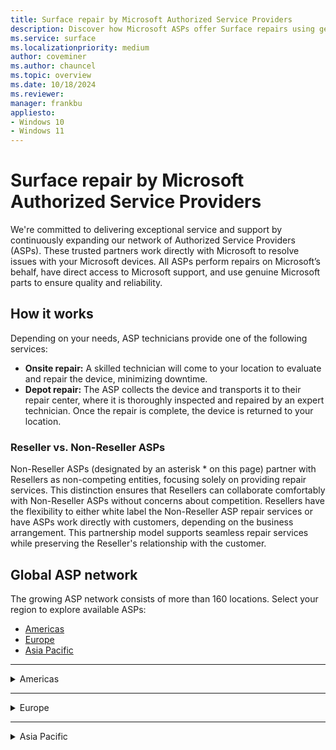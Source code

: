```yaml
---
title: Surface repair by Microsoft Authorized Service Providers
description: Discover how Microsoft ASPs offer Surface repairs using genuine parts & direct support, collaborating closely with Microsoft for quality service.
ms.service: surface
ms.localizationpriority: medium
author: coveminer
ms.author: chauncel
ms.topic: overview
ms.date: 10/18/2024
ms.reviewer: 
manager: frankbu
appliesto:
- Windows 10
- Windows 11
---
```


# Surface repair by Microsoft Authorized Service Providers

We're committed to delivering exceptional service and support by continuously expanding our network of Authorized Service Providers (ASPs). These trusted partners work directly with Microsoft to resolve issues with your Microsoft devices. All ASPs perform repairs on Microsoft’s behalf, have direct access to Microsoft support, and use genuine Microsoft parts to ensure quality and reliability.

## How it works

Depending on your needs, ASP technicians provide one of the following services:

- **Onsite repair:** A skilled technician will come to your location to evaluate and repair the device, minimizing downtime.  
- **Depot repair:** The ASP collects the device and transports it to their repair center, where it is thoroughly inspected and repaired by an expert technician. Once the repair is complete, the device is returned to your location.

### Reseller vs. Non-Reseller ASPs

Non-Reseller ASPs (designated by an asterisk * on this page) partner with Resellers as non-competing entities, focusing solely on providing repair services. This distinction ensures that Resellers can collaborate comfortably with Non-Reseller ASPs without concerns about competition. Resellers have the flexibility to either white label the Non-Reseller ASP repair services or have ASPs work directly with customers, depending on the business arrangement. This partnership model supports seamless repair services while preserving the Reseller's relationship with the customer.

## Global ASP network

The growing ASP network consists of more than 160 locations. Select your region to explore available ASPs:

- [Americas](#americas)
- [Europe](#europe)
- [Asia Pacific](#asia-pacific)

---



<details id="americas">
  <summary>Americas</summary>

The Americas provide extensive repair services with ASPs available in Canada and the United States, supporting both consumers and businesses. These providers offer onsite and depot repair options.

### Canada

| **Authorized Service Provider**     | **Onsite repair** | **Depot repair** |
|-------------------------------------|-------------------|------------------|
| CompuCom                            | ✔                 | ✔                |
| Compugen                            | ✔                 | ✔                |
| Converge Technology Solutions       | ✘                 | ✔                |
| Coreio                              | ✔                 | ✔                |
| Insight                             | ✔                 | ✔                |
| IT Mission                          | ✘                 | ✔                |
| Microserve                          | ✔                 | ✔                |
| TD SYNNEX CA                        | ✔                 | ✔                |
| WBM Technologies                    | ✘                 | ✔                |

### United States

| **Authorized Service Provider**     | **Onsite repair** | **Depot repair** |
|-------------------------------------|-------------------|------------------|
| Applied Data Technologies           | ✔                 | ✔                |
| Checkpoint Services[*](#reseller-vs-non-reseller-asps)                 | n/a               |                  |
| CompuCom                            | ✔                 | ✔                |
| Compugen                            | ✔                 | ✔                |
| Connection                          | ✘                 | ✔                |
| Converge Technology Solutions       | ✘                 | ✔                |
| Coreio                              | ✔                 | ✔                |
| DHE                                 | ✔                 | ✔                |
| DI Technology Group Inc             | ✔                 | ✔                |
| DXC Technology                      | ✔                 | ✔                |
| FedEx                               | ✔                 | ✔                |
| GlobalAsset                         | ✔                 | ✔                |
| Insight                             | ✔                 | ✔                |
| Integration Technologies Group[*](#reseller-vs-non-reseller-asps)      | ✔                 | ✔                |
| IT savvy                            | ✔                 | ✔                |
| MCPC                                | ✔                 | ✔                |
| MicroK12                            | ✘                 | ✔                |
| Mobile ME IT                        | ✔                 | ✔                |
| Netsync Network Solutions           | ✔                 | ✔                |
| New York Computer[*](#reseller-vs-non-reseller-asps)              | ✔                 | ✔                |
| ProTech Computer Systems, Inc       | ✘                 | ✔                |
| Sterling                            | ✔                 | ✔                |
| TD SYNNEX US                        | ✘                 | ✔                |
| Trafera                             | ✔                 | ✔                |
| UDT                                 | ✔                 | ✔                |
| Zones                               | ✔                 | ✔                |

</details>

---

<details id="europe">
  <summary>Europe</summary>

Europe offers a range of ASPs that cater to local and cross-border customers, providing both technical expertise and genuine parts to ensure quality repairs.

### Austria

| **Authorized Service Provider**      | **Onsite repair** | **Depot repair** |
|--------------------------------------|-------------------|------------------|
| Bechtle GmbH IT Systemhaus           | ✔                 | ✔                |
| CLS                                  | ✔                 | ✔                |
| Mobiletouch Austria GmbH             | ✘                 | ✔                |

### Belgium

| **Authorized Service Provider**      | **Onsite repair** | **Depot repair** |
|--------------------------------------|-------------------|------------------|
| The Rent Company                     | ✘                 | ✔                |

### Denmark

| **Authorized Service Provider**      | **Onsite repair** | **Depot repair** |
|--------------------------------------|-------------------|------------------|
| Atea A/S                             | ✔                 | ✔                |

### France

| **Authorized Service Provider**      | **Onsite repair** | **Depot repair** |
|--------------------------------------|-------------------|------------------|
| D4B                                  | n/a               | n/a              |
| Econocom                             | ✔                 | ✔                |

### Germany

| **Authorized Service Provider**      | **Onsite repair** | **Depot repair** |
|--------------------------------------|-------------------|------------------|
| API                                  | ✔                 | ✔                |
| Bechtle                              | ✔                 | ✔                |
| Computacenter                        | ✘                 | ✔                |
| Hemmersbach[*](#reseller-vs-non-reseller-asps)                         | n/a               | ✔                |
| MetaComp                             | ✔                 | ✔                |
| Ratiodata                            | ✔                 | ✔                |
| Think About It                       | ✘                 | ✔                |

### Netherlands

| **Authorized Service Provider**      | **Onsite repair** | **Depot repair** |
|--------------------------------------|-------------------|------------------|
| ARP Nederland B.V                    | ✘                 | ✔                |
| The Rent Company                     | ✘                 | ✔                |

### Spain

| **Authorized Service Provider**      | **Onsite repair** | **Depot repair** |
|--------------------------------------|-------------------|------------------|
| Valorista                            | ✔                 | ✔                |

### United Kingdom

| **Authorized Service Provider**      | **Onsite repair** | **Depot repair** |
|--------------------------------------|-------------------|------------------|
| Academia Ltd                         | ✘                 | ✔                |
| Carillion                            | ✔                 | ✔                |
| Centerprise                          | ✘                 | ✔                |
| CDW                                  | n/a               | n/a              |
| Class Technology Solutions           | ✘                 | ✔                |
| Currys                               | n/a               | n/a              |
| HybrIT                               | ✔                 | ✔                |
| DXC Technology (UK)                  | ✔                 | ✔                |
| TMT First Limited                    | n/a               | ✔                |
| Westcoast                            | n/a               | ✔                |
| XMA                                  | ✔                 | ✔                |
| Zones                                | ✘                 | ✔                |

</details>

---

<details id="asia-pacific">
  <summary>Asia Pacific</summary>

ASPs in the Asia Pacific region offer a mix of onsite and depot services, meeting the needs of both personal and business users across several countries.

### Australia

| **Authorized Service Provider**      | **Onsite repair** | **Depot repair** |
|--------------------------------------|-------------------|------------------|
| ASI Solutions                        | ✔                 | ✔                |
| Comp Now                             | ✔                 | ✔                |
| JB Hi-Fi                             | ✔                 | ✔                |
| KEH Partnership                      | ✘                 | ✔                |
| Stott & Hoare                        | ✔                 | ✔                |
| Winthrop                             | ✔                 | ✔                |

### China

| **Authorized Service Provider**      | **Onsite repair** | **Depot repair** |
|--------------------------------------|-------------------|------------------|
| Digital China                        | n/a               | n/a              |
| Double Rise                          | n/a               | ✔                |

### Japan

| **Authorized Service Provider**      | **Onsite repair** | **Depot repair** |
|--------------------------------------|-------------------|------------------|
| Bic Camera                           | n/a               | n/a              |
| GSS[*](#reseller-vs-non-reseller-asps)                                 | ✔                 | ✔                |

### New Zealand

| **Authorized Service Provider**      | **Onsite repair** | **Depot repair** |
|--------------------------------------|-------------------|------------------|
| Service Plus Group Limited[*](#reseller-vs-non-reseller-asps)           | ✔                 | ✔                |
| The Laptop Company                   | ✔                 | ✔                |

### South Korea

| **Authorized Service Provider**      | **Onsite repair** | **Depot repair** |
|--------------------------------------|-------------------|------------------|
| Gownet Co., Ltd                      | ✘                 | ✔                |

### Taiwan

| **Authorized Service Provider**      | **Onsite repair** | **Depot repair** |
|--------------------------------------|-------------------|------------------|
| BYTE International                   | ✔                 | ✔                |
| Hope Computers                       | ✔                 | ✔                |

</details>


